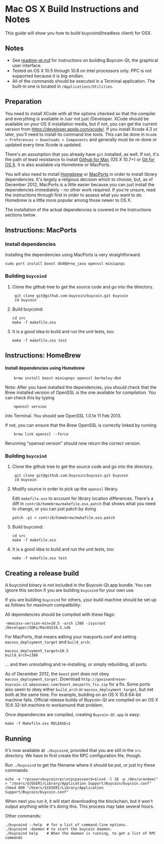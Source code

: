 Mac OS X Build Instructions and Notes
====================================
This guide will show you how to build buycoind(headless client) for OSX.

Notes
-----

* See [readme-qt.md](readme-qt.md) for instructions on building Buycoin-Qt, the
graphical user interface.
* Tested on OS X 10.5 through 10.8 on Intel processors only. PPC is not
supported because it is big-endian.
* All of the commands should be executed in a Terminal application. The
built-in one is located in `/Applications/Utilities`.

Preparation
-----------

You need to install XCode with all the options checked so that the compiler
and everything is available in /usr not just /Developer. XCode should be
available on your OS X installation media, but if not, you can get the
current version from https://developer.apple.com/xcode/. If you install
Xcode 4.3 or later, you'll need to install its command line tools. This can
be done in `Xcode > Preferences > Downloads > Components` and generally must
be re-done or updated every time Xcode is updated.

There's an assumption that you already have `git` installed, as well. If
not, it's the path of least resistance to install [Github for Mac](https://mac.github.com/)
(OS X 10.7+) or
[Git for OS X](https://code.google.com/p/git-osx-installer/). It is also
available via Homebrew or MacPorts.

You will also need to install [Homebrew](http://mxcl.github.io/homebrew/)
or [MacPorts](https://www.macports.org/) in order to install library
dependencies. It's largely a religious decision which to choose, but, as of
December 2012, MacPorts is a little easier because you can just install the
dependencies immediately - no other work required. If you're unsure, read
the instructions through first in order to assess what you want to do.
Homebrew is a little more popular among those newer to OS X.

The installation of the actual dependencies is covered in the Instructions
sections below.

Instructions: MacPorts
----------------------

### Install dependencies

Installing the dependencies using MacPorts is very straightforward.

    sudo port install boost db48@+no_java openssl miniupnpc

### Building `buycoind`

1. Clone the github tree to get the source code and go into the directory.

        git clone git@github.com:buycoin/buycoin.git buycoin
        cd buycoin

2.  Build buycoind:

        cd src
        make -f makefile.osx

3.  It is a good idea to build and run the unit tests, too:

        make -f makefile.osx test

Instructions: HomeBrew
----------------------

#### Install dependencies using Homebrew

        brew install boost miniupnpc openssl berkeley-db4

Note: After you have installed the dependencies, you should check that the Brew installed version of OpenSSL is the one available for compilation. You can check this by typing

        openssl version

into Terminal. You should see OpenSSL 1.0.1e 11 Feb 2013.

If not, you can ensure that the Brew OpenSSL is correctly linked by running

        brew link openssl --force

Rerunning "openssl version" should now return the correct version.

### Building `buycoind`

1. Clone the github tree to get the source code and go into the directory.

        git clone git@github.com:buycoin/buycoin.git buycoin
        cd buycoin

2.  Modify source in order to pick up the `openssl` library.

    Edit `makefile.osx` to account for library location differences. There's a
    diff in `contrib/homebrew/makefile.osx.patch` that shows what you need to
    change, or you can just patch by doing

        patch -p1 < contrib/homebrew/makefile.osx.patch

3.  Build buycoind:

        cd src
        make -f makefile.osx

4.  It is a good idea to build and run the unit tests, too:

        make -f makefile.osx test

Creating a release build
------------------------

A buycoind binary is not included in the Buycoin-Qt.app bundle. You can ignore
this section if you are building `buycoind` for your own use.

If you are building `buycoind` for others, your build machine should be set up
as follows for maximum compatibility:

All dependencies should be compiled with these flags:

    -mmacosx-version-min=10.5 -arch i386 -isysroot /Developer/SDKs/MacOSX10.5.sdk

For MacPorts, that means editing your macports.conf and setting
`macosx_deployment_target` and `build_arch`:

    macosx_deployment_target=10.5
    build_arch=i386

... and then uninstalling and re-installing, or simply rebuilding, all ports.

As of December 2012, the `boost` port does not obey `macosx_deployment_target`.
Download `http://gavinandresen-buycoin.s3.amazonaws.com/boost_macports_fix.zip`
for a fix. Some ports also seem to obey either `build_arch` or
`macosx_deployment_target`, but not both at the same time. For example, building
on an OS X 10.6 64-bit machine fails. Official release builds of Buycoin-Qt are
compiled on an OS X 10.6 32-bit machine to workaround that problem.

Once dependencies are compiled, creating `Buycoin-Qt.app` is easy:

    make -f Makefile.osx RELEASE=1

Running
-------

It's now available at `./buycoind`, provided that you are still in the `src`
directory. We have to first create the RPC configuration file, though.

Run `./buycoind` to get the filename where it should be put, or just try these
commands:

    echo -e "rpcuser=buycoinrpc\nrpcpassword=$(xxd -l 16 -p /dev/urandom)" > "/Users/${USER}/Library/Application Support/Buycoin/buycoin.conf"
    chmod 600 "/Users/${USER}/Library/Application Support/Buycoin/buycoin.conf"

When next you run it, it will start downloading the blockchain, but it won't
output anything while it's doing this. This process may take several hours.

Other commands:

    ./buycoind --help  # for a list of command-line options.
    ./buycoind -daemon # to start the buycoin daemon.
    ./buycoind help    # When the daemon is running, to get a list of RPC commands
